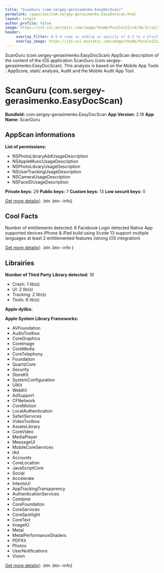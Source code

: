 ```yaml
---
title: "ScanGuru (com.sergey-gerasimenko.EasyDocScan)"
permalink: /apps/ios/com.sergey-gerasimenko.EasyDocScan.html
layout: single
author_profile: false
image: https://is5-ssl.mzstatic.com/image/thumb/Purple122/v4/3b/2c/e1/3b2ce10f-f351-5c03-4701-c4814c1c62bd/AppIcon-1x_U007emarketing-0-7-0-85-220.png/512x512bb.jpg
header: 
     overlay_filter: 0.5 # same as adding an opacity of 0.5 to a black background
     overlay_image: https://is5-ssl.mzstatic.com/image/thumb/Purple122/v4/3b/2c/e1/3b2ce10f-f351-5c03-4701-c4814c1c62bd/AppIcon-1x_U007emarketing-0-7-0-85-220.png/512x512bb.jpg
---
```

ScanGuru (com.sergey-gerasimenko.EasyDocScan) AppScan description of the content of the iOS application ScanGuru (com.sergey-gerasimenko.EasyDocScan). This analysis is based on the Mobile App Tools : AppScore, static analysis, Audit and the Mobile Audit App Tool.

# ScanGuru (com.sergey-gerasimenko.EasyDocScan)

**BundleId:** com.sergey-gerasimenko.EasyDocScan
**App Version:** 2.18
**App Name:** ScanGuru


## AppScan informations 

**List of permissions:** 
- NSPhotoLibraryAddUsageDescription
- NSAppleMusicUsageDescription
- NSPhotoLibraryUsageDescription
- NSUserTrackingUsageDescription
- NSCameraUsageDescription
- NSFaceIDUsageDescription
  
  
**Private keys:** 29
**Public keys:** 7
**Custom keys:** 13
**Low securit keys:** 0
  
[Get more details](/pricing.html){: .btn .btn--info}

## Cool Facts

Number of entitlements detected: 6
Facebook Login detected
Native App
supported devices iPhone & iPad
build using Xcode 13
support multiple languages
at least 2 entitlemented features (strong iOS integration)
  
[Get more details](/pricing.html){: .btn .btn--info }

## Librairies 
**Number of Third Party Library detected:** 16
- Crash: 1 lib(s)
- UI: 2 lib(s)
- Tracking: 2 lib(s)
- Tools: 8 lib(s)


**Apple dylibs:**


**Apple System Library Frameworks:**
- AVFoundation
- AudioToolbox
- CoreGraphics
- CoreImage
- CoreMedia
- CoreTelephony
- Foundation
- QuartzCore
- Security
- StoreKit
- SystemConfiguration
- UIKit
- WebKit
- AdSupport
- CFNetwork
- CoreMotion
- LocalAuthentication
- SafariServices
- VideoToolbox
- AssetsLibrary
- CoreVideo
- MediaPlayer
- MessageUI
- MobileCoreServices
- iAd
- Accounts
- CoreLocation
- JavaScriptCore
- Social
- Accelerate
- IntentsUI
- AppTrackingTransparency
- AuthenticationServices
- Combine
- CoreFoundation
- CoreServices
- CoreSpotlight
- CoreText
- ImageIO
- Metal
- MetalPerformanceShaders
- PDFKit
- Photos
- UserNotifications
- Vision


  
[Get more details](/pricing.html){: .btn .btn--info}

